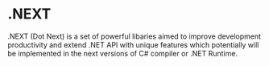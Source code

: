 .NEXT
====

.NEXT (Dot Next) is a set of powerful libaries aimed to improve development productivity and extend .NET API with unique features which potentially will be implemented in the next versions of C# compiler or .NET Runtime.

